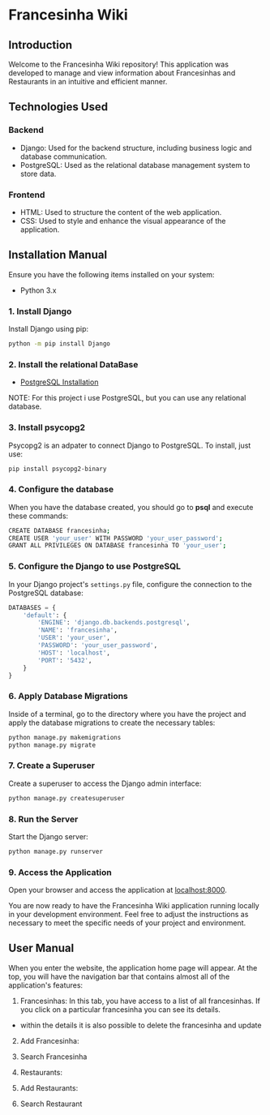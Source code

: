 
# Francesinha Wiki

## Introduction
Welcome to the Francesinha Wiki repository! This application was developed to manage and view information about Francesinhas and Restaurants in an intuitive and efficient manner.

## Technologies Used
### Backend
- Django: Used for the backend structure, including business logic and database communication.
- PostgreSQL: Used as the relational database management system to store data.
### Frontend
- HTML: Used to structure the content of the web application.
- CSS: Used to style and enhance the visual appearance of the application.







## Installation Manual

Ensure you have the following items installed on your system:
- Python 3.x

### 1. Install Django

Install Django using pip:

```bash
python -m pip install Django
```

### 2. Install the relational DataBase

- [PostgreSQL Installation](https://www.postgresql.org/download/)

NOTE: For this project i use PostgreSQL, but you can use any relational database.

### 3. Install psycopg2

Psycopg2 is an adpater to connect Django to PostgreSQL. To install, just use:

```bash
pip install psycopg2-binary
```

### 4. Configure the database

When you have the database created, you should go to **psql** and execute these commands:

```bash
CREATE DATABASE francesinha;
CREATE USER 'your_user' WITH PASSWORD 'your_user_password';
GRANT ALL PRIVILEGES ON DATABASE francesinha TO 'your_user';
```

### 5. Configure the Django to use PostgreSQL

In your Django project's `settings.py` file, configure the connection to the PostgreSQL database:

```python
DATABASES = {
    'default': {
        'ENGINE': 'django.db.backends.postgresql',
        'NAME': 'francesinha',
        'USER': 'your_user',
        'PASSWORD': 'your_user_password',
        'HOST': 'localhost',
        'PORT': '5432',
    }
}
```

### 6. Apply Database Migrations

Inside of a terminal, go to the directory where you have the project and apply the database migrations to create the necessary tables:

```bash
python manage.py makemigrations
python manage.py migrate
```

### 7. Create a Superuser

Create a superuser to access the Django admin interface:

```bash
python manage.py createsuperuser
```

### 8. Run the Server

Start the Django server:

```bash
python manage.py runserver
```

### 9. Access the Application

Open your browser and access the application at [localhost:8000](http://localhost:8000).


You are now ready to have the Francesinha Wiki application running locally in your development environment. Feel free to adjust the instructions as necessary to meet the specific needs of your project and environment.




## User Manual

When you enter the website, the application home page will appear. At the top, you will have the navigation bar that contains almost all of the application's features:

1. Francesinhas: In this tab, you have access to a list of all francesinhas. If you click on a particular francesinha you can see its details.
- within the details it is also possible to delete the francesinha and update

2. Add Francesinha:

3. Search Francesinha

4. Restaurants:

5. Add Restaurants:

6. Search Restaurant

